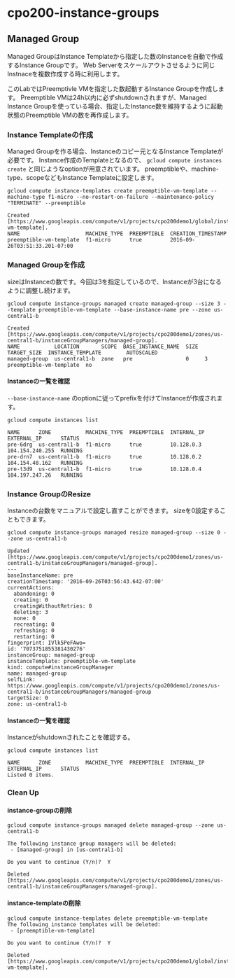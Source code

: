 # cpo200-instance-groups

## Managed Group

Managed GroupはInstance Templateから指定した数のInstanceを自動で作成するInstance Groupです。
Web Serverをスケールアウトさせるように同じInstnaceを複数作成する時に利用します。

このLabではPreemptivle VMを指定した数起動するInstance Groupを作成します。
Preemptible VMは24h以内に必ずshutdownされますが、Managed Instance Groupを使っている場合、指定したInstance数を維持するように起動状態のPreemptible VMの数を再作成します。

### Instance Templateの作成

Managed Groupを作る場合、Instanceのコピー元となるInstance Templateが必要です。
Instance作成のTemplateとなるので、 `gcloud compute instances create` と同じようなoptionが用意されています。
preemptibleや、machine-type、scopeなどもInstance Templateに設定します。

```
gcloud compute instance-templates create preemptible-vm-template --machine-type f1-micro --no-restart-on-failure --maintenance-policy "TERMINATE" --preemptible

Created [https://www.googleapis.com/compute/v1/projects/cpo200demo1/global/instanceTemplates/preemptible-vm-template].
NAME                     MACHINE_TYPE  PREEMPTIBLE  CREATION_TIMESTAMP
preemptible-vm-template  f1-micro      true         2016-09-26T03:51:33.201-07:00
```

### Managed Groupを作成

sizeはInstanceの数です。今回は3を指定しているので、Instanceが3台になるように調整し続けます。

```
gcloud compute instance-groups managed create managed-group --size 3 --template preemptible-vm-template --base-instance-name pre --zone us-central1-b

Created [https://www.googleapis.com/compute/v1/projects/cpo200demo1/zones/us-central1-b/instanceGroupManagers/managed-group].
NAME           LOCATION       SCOPE  BASE_INSTANCE_NAME  SIZE  TARGET_SIZE  INSTANCE_TEMPLATE        AUTOSCALED
managed-group  us-central1-b  zone   pre                 0     3            preemptible-vm-template  no
```

#### Instanceの一覧を確認

`--base-instance-name` のoptionに従ってprefixを付けてInstanceが作成されます。

```
gcloud compute instances list

NAME      ZONE           MACHINE_TYPE  PREEMPTIBLE  INTERNAL_IP  EXTERNAL_IP      STATUS
pre-6drg  us-central1-b  f1-micro      true         10.128.0.3   104.154.240.255  RUNNING
pre-drn7  us-central1-b  f1-micro      true         10.128.0.2   104.154.40.162   RUNNING
pre-t3d9  us-central1-b  f1-micro      true         10.128.0.4   104.197.247.26   RUNNING
```

### Instance GroupのResize

Instanceの台数をマニュアルで設定し直すことができます。
sizeを0設定することもできます。

```
gcloud compute instance-groups managed resize managed-group --size 0 --zone us-central1-b

Updated [https://www.googleapis.com/compute/v1/projects/cpo200demo1/zones/us-central1-b/instanceGroupManagers/managed-group].
---
baseInstanceName: pre
creationTimestamp: '2016-09-26T03:56:43.642-07:00'
currentActions:
  abandoning: 0
  creating: 0
  creatingWithoutRetries: 0
  deleting: 3
  none: 0
  recreating: 0
  refreshing: 0
  restarting: 0
fingerprint: IVlk5PeFAwo=
id: '7073751855381430276'
instanceGroup: managed-group
instanceTemplate: preemptible-vm-template
kind: compute#instanceGroupManager
name: managed-group
selfLink: https://www.googleapis.com/compute/v1/projects/cpo200demo1/zones/us-central1-b/instanceGroupManagers/managed-group
targetSize: 0
zone: us-central1-b
```

#### Instanceの一覧を確認

Instanceがshutdownされたことを確認する。

```
gcloud compute instances list

NAME      ZONE           MACHINE_TYPE  PREEMPTIBLE  INTERNAL_IP  EXTERNAL_IP      STATUS
Listed 0 items.
```

### Clean Up

#### instance-groupの削除

```
gcloud compute instance-groups managed delete managed-group --zone us-central1-b

The following instance group managers will be deleted:
 - [managed-group] in [us-central1-b]

Do you want to continue (Y/n)?  Y

Deleted [https://www.googleapis.com/compute/v1/projects/cpo200demo1/zones/us-central1-b/instanceGroupManagers/managed-group].
```

#### instance-templateの削除

```
gcloud compute instance-templates delete preemptible-vm-template
The following instance templates will be deleted:
 - [preemptible-vm-template]

Do you want to continue (Y/n)?  Y

Deleted [https://www.googleapis.com/compute/v1/projects/cpo200demo1/global/instanceTemplates/preemptible-vm-template].
```

